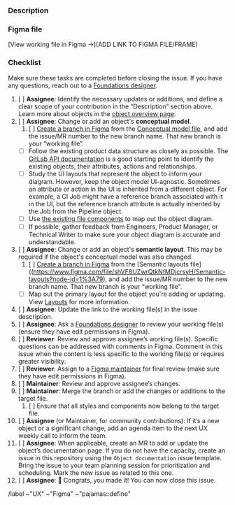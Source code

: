 <!--
Thanks for your interest in contributing to Pajamas!

This issue template is for changes or additions to an object documentation, such as their documentation page, the conceptual model, or their semantic layout. Learn more about objects in https://design.gitlab.com/objects/overview

Follow the checklist at the bottom of this template to use it appropriately.
-->

### Description

<!-- Add a short description of your contribution. Why are those changes or additions necessary? Consider adding a task list that details the changes you are aiming to make, such as specific modifications in Figma or in the object documentation page.-->

### Figma file

<!-- Before pasting the link to your Figma file/frame, in the file sharing settings, make sure that “anyone with the link” can view or that a specific user has been invited to the file. -->

[View working file in Figma →](ADD LINK TO FIGMA FILE/FRAME)

### Checklist

Make sure these tasks are completed before closing the issue. If you have any questions, reach out to a [Foundations designer][foundations-team].

1. [ ] **Assignee**: Identify the necessary updates or additions, and define a clear scope of your contribution in the “Description” section above. Learn more about objects in the [object overview page](https://design.gitlab.com/objects/overview).
1. [ ] **Assignee**: Change or add an object's **conceptual model**.
   1. [ ] [Create a branch in Figma](https://www.figma.com/best-practices/branching-in-figma/) from the [Conceptual model file](https://www.figma.com/file/J68bePHXIN5OPWqaFFY9ri/Conceptual-model?node-id=5422%3A470), and add the issue/MR number to the new branch name. That new branch is your “working file”.
    - [ ] Follow the existing product data structure as closely as possible. The [GitLab API documentation](https://docs.gitlab.com/ee/api/) is a good starting point to identify the existing objects, their attributes, actions and relationships. 
    - [ ] Study the UI layouts that represent the object to inform your diagram. However, keep the object model UI-agnostic. Sometimes an attribute or action in the UI is inherited from a different object. For example, a CI Job might have a reference branch associated with it in the UI, but the reference branch attribute is actually inherited by the Job from the Pipeline object. 
    - [ ] Use [the existing file components](https://www.figma.com/file/J68bePHXIN5OPWqaFFY9ri/branch/bMpqqGQtDoPqty4sAFPUsy/Conceptual-model?node-id=5423%3A453) to map out the object diagram.
    - [ ] If possible, gather feedback from Engineers, Product Manager, or Technical Writer to make sure your object diagram is accurate and understandable.
1. [ ] **Assignee**: Change or add an object's **semantic layout**. This may be required if the object's conceptual model was also changed.
   1. [ ] [Create a branch in Figma](https://www.figma.com/best-practices/branching-in-figma/) from the [Semantic layouts file]((https://www.figma.com/file/shVF8UZwrQtkNfMDjcrsyH/Semantic-layouts?node-id=1%3A79), and add the issue/MR number to the new branch name. That new branch is your “working file”.
    - [ ] Map out the primary layout for the object you're adding or updating. View [Layouts](https://design.gitlab.com/objects/overview#layouts) for more information.
1. [ ] **Assignee**: Update the link to the working file(s) in the issue 
   description.
1. [ ] **Assignee**: Ask a [Foundations designer][foundations-team]
   to review your working file(s) (ensure they have edit permissions in Figma).
1. [ ] **Reviewer**: Review and approve assignee’s working file(s). Specific 
   questions can be addressed with comments in Figma. Comment in this issue when the content is less specific to the working file(s) or requires greater visibility.
1. [ ] **Reviewer**: Assign to a [Figma maintainer][figma-maintainer]
   for final review (make sure they have edit permissions in Figma).
1. [ ] **Maintainer**: Review and approve assignee’s changes.
1. [ ] **Maintainer**: Merge the branch or add the changes or additions to the
   target file.
     1. [ ] Ensure that all styles and components now belong to the target file.
1. [ ] **Assignee** (or Maintainer, for community contributions): If it’s a new
   object or a significant change, add an agenda item to the next UX weekly call to inform the team.
1. [ ] **Assignee**: When applicable, create an MR to add or update the object’s documentation page. If you do not have the capacity, create an issue in this repository using the `Object documentation` issue template. Bring the issue to your team planning session for prioritization and scheduling. Mark the new issue as related to this one.
1. [ ] **Assignee**: 🎉 Congrats, you made it! You can now close this issue.

/label ~"UX" ~"Figma" ~"pajamas::define" 

[foundations-team]: https://about.gitlab.com/company/team/?department=ecosystem-foundations-team
[figma-maintainer]: https://about.gitlab.com/handbook/engineering/projects/#design.gitlab.com
[publishing]: https://gitlab.com/gitlab-org/gitlab-services/design.gitlab.com/-/blob/main/doc/pajamas-ui-kit.md#publishing-changes
